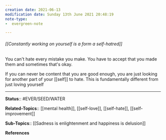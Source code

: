 ```yaml
---
creation date: 2021-06-13
modification date: Sunday 13th June 2021 20:48:19
note-type: 
-  evergreen-note

---
```


###### [[Constantly working on yourself is a form a self-hatred]]

You can't hate every mistake you make. You have to accept that you made them and sometimes that's okay. 

If you can never be content that you are good enough, you are just looking for another part of your [[self]] to hate. This is fundamentally different from just loving yourself

---

**Status**:: #EVER/SEED/WATER    

**Related-Topics**:: [[mental health]], [[self-love]], [[self-hate]], [[self-improvement]]
	
**Sub-Topics**:: [[Sadness is enlightenment and happiness is delusion]]
	
**References**